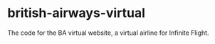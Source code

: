 # british-airways-virtual
The code for the BA virtual website, a virtual airline for Infinite Flight.
